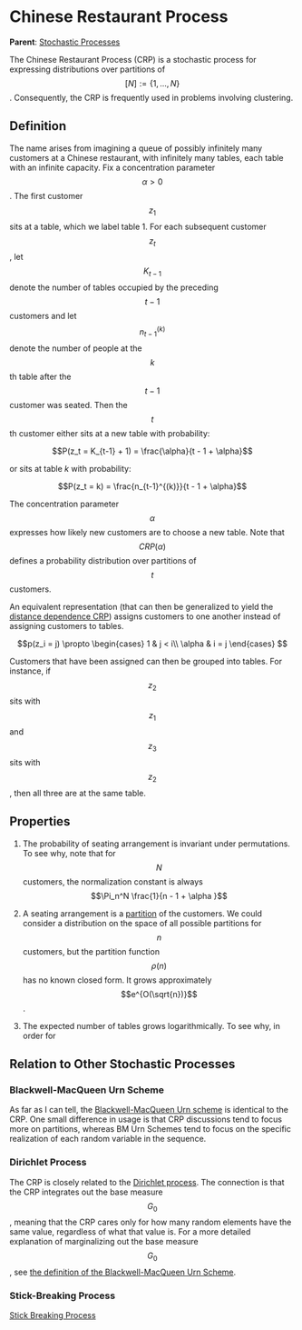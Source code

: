 # Chinese Restaurant Process

__Parent__: [Stochastic Processes](../stochastic_processes.md)

The Chinese Restaurant Process (CRP) is a stochastic process for expressing distributions
over partitions of $$[N] := \{1, ..., N\}$$. Consequently, the CRP is frequently used in problems involving
clustering.

## Definition

The name arises from imagining a queue of possibly infinitely many customers at a Chinese restaurant,
with infinitely many tables, each table with an infinite capacity. Fix a concentration parameter $$\alpha > 0$$.
The first customer $$z_1$$ sits at a table, which we label table 1. For
each subsequent customer $$z_t$$, let $$K_{t-1}$$ denote the number of tables occupied by the
preceding $$t-1$$ customers and let $$n_{t-1}^{(k)}$$ denote the number of people at the $$k$$th table
after the $$t-1$$ customer was seated. Then the $$t$$th customer either sits at a new table with probability:

$$P(z_t = K_{t-1} + 1) = \frac{\alpha}{t - 1 + \alpha}$$

or sits at table $k$ with probability:

$$P(z_t = k) = \frac{n_{t-1}^{(k)}}{t - 1 + \alpha}$$

The concentration parameter $$\alpha$$ expresses how likely new customers
are to choose a new table. Note that $$CRP(\alpha)$$ defines
a probability distribution over partitions of $$t$$ customers.

An equivalent representation (that can then be generalized to yield the 
[distance dependence CRP](distance_dependent_chinese_restaurant_process.md))
assigns customers to one another instead of assigning customers to tables.

$$p(z_i = j) \propto \begin{cases} 1 & j < i\\ \alpha & i = j \end{cases} $$

Customers that have been assigned can then be grouped into tables. For instance,
if $$z_2$$ sits with $$z_1$$ and $$z_3$$ sits with $$z_2$$, then all three
are at the same table.

## Properties

1. The probability of seating arrangement is invariant under permutations. To see why, note
   that for $$N$$ customers, the normalization constant is always $$\Pi_n^N \frac{1}{n - 1 + \alpha }$$

2. A seating arrangement is a [partition](https://en.wikipedia.org/wiki/Partition_(number_theory))
   of the customers. We could consider a distribution on the space
   of all possible partitions for $$n$$ customers, but the partition function $$\rho(n)$$ has no known
   closed form. It grows approximately $$e^{O(\sqrt{n})}$$.

3. The expected number of tables grows logarithmically. To see why, in order for

## Relation to Other Stochastic Processes

### Blackwell-MacQueen Urn Scheme

As far as I can tell, the [Blackwell-MacQueen Urn scheme](blackwell_macqueen_urn_scheme.md) is identical
to the CRP. One small difference in usage is that CRP discussions tend to focus more on partitions,
whereas BM Urn Schemes tend to focus on the specific realization of each random variable in the sequence.

### Dirichlet Process

The CRP is closely related to the [Dirichlet process](dirichlet_process.md#chinese-restaurant-process). The connection is that
the CRP integrates out the base measure $$G_0$$, meaning that the CRP cares only for how many
random elements have the same value, regardless of what that value is. For a more detailed explanation
of marginalizing out the base measure $$G_0$$, see
[the definition of the Blackwell-MacQueen Urn Scheme](blackwell_macqueen_urn_scheme.md#definition).

### Stick-Breaking Process

[Stick Breaking Process](stick_breaking_process.md)